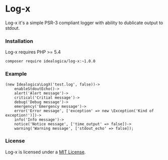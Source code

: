 # Log-x

Log-x it's a simple PSR-3 compliant logger with ability to dublicate output to stdout.

### Installation

Log-x requires PHP >= 5.4

```
composer require idealogica/log-x:~1.0.0
```

### Example

```
(new Idealogica\LogX('test.log', false))->
    enableStdoutEcho()->
    alert('Alert message')->
    critical('Critial message')->
    debug('Debug message')->
    emergency('Emergency message')->
    error('Error message', ['exception' => new \Exception('Kind of exception!')])->
    info('Info message')->
    notice('Notice message', ['time_output' => false])->
    warning('Warning message', ['stdout_echo' => false]);
```

### License

Log-x is licensed under a [MIT License](https://opensource.org/licenses/MIT).